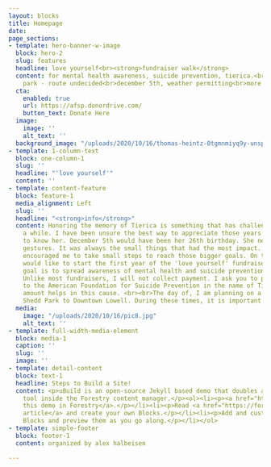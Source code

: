 ```yaml
---
layout: blocks
title: Homepage
date: 
page_sections:
- template: hero-banner-w-image
  block: hero-2
  slug: features
  headline: love yourself<br><strong>fundraiser walk</strong>
  content: for mental health awareness, suicide prevention, tierica.<br>meet at shedd
    park - route undecided<br>december 5th, weather permitting<br>more info below
  cta:
    enabled: true
    url: https://afsp.donordrive.com/
    button_text: Donate Here
  image:
    image: ''
    alt_text: ''
  background_image: "/uploads/2020/10/16/thomas-heintz-0tgmnmiyq9y-unsplash.jpg"
- template: 1-column-text
  block: one-column-1
  slug: ''
  headline: "'love yourself'"
  content: ''
- template: content-feature
  block: feature-1
  media_alignment: Left
  slug: ''
  headline: "<strong>info</strong>"
  content: Honoring the memory of Tierica is something that has challenged me for
    a while. I have been unsure the best way to appreciate those years I was fortunate
    to know her. December 5th would have been her 26th birthday. She never liked big
    gestures. It was always the small things that had the most impact. Likewise, she
    encouraged me to take small steps to reach those bigger goals. On this day, I
    would like to start the first year of the 'love yourself' fundraiser. <br><br>The
    goal is to spread awareness of mental health and suicide prevention in her honor.
    Unlike most fundraisers, I will not collect payment. I ask you to pledge a donation
    to the American Foundation for Suicide Prevention in the name of Tierica. Any
    amount helps in this cause. <br><br>The day of, I am planning on a 5K walk from
    Shedd Park to Downtown Lowell. During these times, it is important we social distance.
  media:
    image: "/uploads/2020/10/16/pic8.jpg"
    alt_text: ''
- template: full-width-media-element
  block: media-1
  caption: ''
  slug: ''
  image: ''
- template: detail-content
  block: text-1
  headline: Steps to Build a Site!
  content: <p>uBuild is an open-source Jekyll based demo that doubles as a builder
    tool inside the Forestry content manager.</p><ol><li><p><a href="https://app.forestry.io/quick-start?repo=forestryio/ubuild-jekyll&provider=github&engine=jekyll">Import
    this demo in Forestry</a>.</p></li><li><p>Read <a href="https://forestry.io/blog/ubuild-a-new-theme-for-static-sites-using-blocks/">our
    article</a> and create your own Blocks.</p></li><li><p>Add and customize the available
    Blocks and preview them as you go along.</p></li></ol>
- template: simple-footer
  block: footer-1
  content: organized by alex halbeisen

---
```

